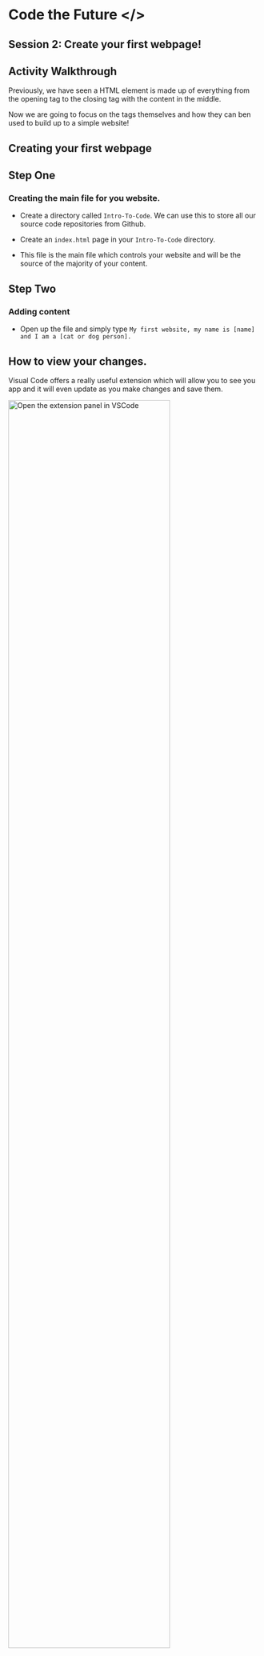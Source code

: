 # Code the Future </>

## Session 2: Create your first webpage!

## Activity Walkthrough

Previously, we have seen a HTML element is made up of everything from the opening tag to the closing tag with the content in the middle.

Now we are going to focus on the tags themselves and how they can ben used to build up to a simple website!

## Creating your first webpage

## Step One

### Creating the main file for you website.

- Create a directory called `Intro-To-Code`. We can use this to store all our source code repositories from Github.

- Create an `index.html` page in your `Intro-To-Code` directory.

- This file is the main file which controls your website and will be the source of the majority of your content.

## Step Two

### Adding content

- Open up the file and simply type `My first website, my name is [name] and I am a [cat or dog person].`

## How to view your changes.

Visual Code offers a really useful extension which will allow you to see you app and it will even update as you make changes and save them.

<img src="https://raw.githubusercontent.com/sarah-cic-uk/Code-the-Future/main/images/session2/extensions_1.png" alt="Open the extension panel in VSCode" width="80%">

- In the search bar type `live server` and click on the top option which is published by Ritwick Dey.

- Them simply click install and restart your VScode.

- You will then be able to right click on your index.html file and select **open with live server**.

- This should then open a new window in your default browser and you should see something like this:

<img src="https://raw.githubusercontent.com/sarah-cic-uk/Code-the-Future/main/images/session2/initial_website_1.png" alt="A basic webpage with a some text on it" width="80%">

## Step Three

### Adding the basic structure

We will start off with adding the code you saw in the Previous section on line two which is a good place to start with any index.html file!

    <!DOCTYPE html>
    <html>
        <head>
    	    <meta charset="utf-8">
    	    <title></title>
        </head>
        <body>
        </body>
    </html>

Just to quickly recap, `<!DOCTYPE html>` is the HTML declaration and not strictly a HTML tag but "informs" the browser of the type of language to expect. Here we are telling the browser to expect HTML 5.

Next have the `<html>` which tells the browser where the code itself is.

And finally we have the `<head>` and `<body>` tags. The head tag includes all of the additional information about the webpage and the body includes all of the content which will be displayed on the screen.

## Step Four

### The Final Step

- Add `My first website` between the title Tags to create a title that should now be displayed on the tab in your browser.
- Add a H1 tag in between the body tags and add `my name is [name]` which will give your website a header.
- Add a P tag into the body as well and add `and I am a [cat or dog person]`. This will have the effect of creating a paragraph, feel free to add more information about yourself using any HTML tags you like!

  Example

  ```
  <!DOCTYPE html>
    <html>
      <head>
        <title>My First Website</title>
      </head>
      <body>
        <h1>My name is Henry</h1>
        <p>And I am a cat person</p>
      </body>
    </html>
  ```

## Example finished activity

If you get stuck or would like some inspiration on what to add to your page, you can check out the 
<a href='https://raw.githubusercontent.com/sarah-cic-uk/Code-the-Future/main/session-2/example-finished-activities/index-section-02-example.html' target='_blank' title="[Opens in a new window] example finished activity">example finished activity</a>.

## Resources

<ul>
<li><a href='https://www.w3schools.com/tags/default.asp' target='_blank'>W3 Schools</a></li>
<li><a href='https://developer.mozilla.org/en-US/docs/Web/HTML/Element' target='_blank'>MDN Web Docs</a></li>
</ul>

<div style="width: 100%">
<a href='dev_tools.md'><-- Previous section: Chrome Dev Tools</a>
<div align="right"><a href='../session-3/README.md'>Next section: Session 3 Introduction --></a></div>
</div>
